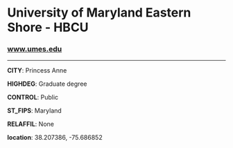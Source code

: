 # University of Maryland Eastern Shore - HBCU
### www.umes.edu
---
**CITY**: Princess Anne

**HIGHDEG**: Graduate degree

**CONTROL**: Public

**ST_FIPS**: Maryland

**RELAFFIL**: None

**location**: 38.207386, -75.686852